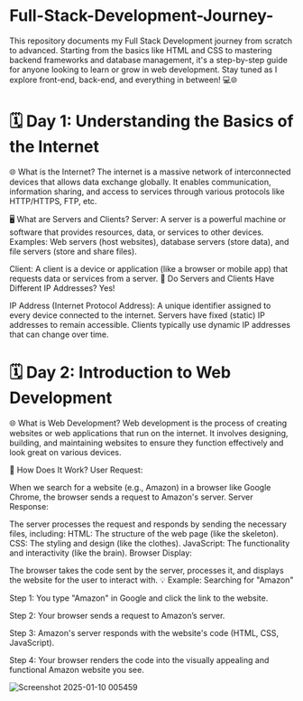 # Full-Stack-Development-Journey-
This repository documents my Full Stack Development journey from scratch to advanced. Starting from the basics like HTML and CSS to mastering backend frameworks and database management, it's a step-by-step guide for anyone looking to learn or grow in web development.  Stay tuned as I explore front-end, back-end, and everything in between! 💻🌐

# 🗓️ Day 1: Understanding the Basics of the Internet
🌐 What is the Internet?
The internet is a massive network of interconnected devices that allows data exchange globally. It enables communication, information sharing, and access to services through various protocols like HTTP/HTTPS, FTP, etc.

🖥️ What are Servers and Clients?
Server:
A server is a powerful machine or software that provides resources, data, or services to other devices.
Examples: Web servers (host websites), database servers (store data), and file servers (store and share files).

Client:
A client is a device or application (like a browser or mobile app) that requests data or services from a server.
📍 Do Servers and Clients Have Different IP Addresses?
Yes!

IP Address (Internet Protocol Address): A unique identifier assigned to every device connected to the internet.
Servers have fixed (static) IP addresses to remain accessible.
Clients typically use dynamic IP addresses that can change over time.

# 🗓️ Day 2: Introduction to Web Development
🌐 What is Web Development?
Web development is the process of creating websites or web applications that run on the internet. It involves designing, building, and maintaining websites to ensure they function effectively and look great on various devices.

🔄 How Does It Work?
User Request:

When we search for a website (e.g., Amazon) in a browser like Google Chrome, the browser sends a request to Amazon's server.
Server Response:

The server processes the request and responds by sending the necessary files, including:
HTML: The structure of the web page (like the skeleton).
CSS: The styling and design (like the clothes).
JavaScript: The functionality and interactivity (like the brain).
Browser Display:

The browser takes the code sent by the server, processes it, and displays the website for the user to interact with.
💡 Example: Searching for "Amazon"

Step 1: You type "Amazon" in Google and click the link to the website.

Step 2: Your browser sends a request to Amazon’s server.

Step 3: Amazon's server responds with the website's code (HTML, CSS, JavaScript).

Step 4: Your browser renders the code into the visually appealing and functional Amazon website you see.

 ![Screenshot 2025-01-10 005459](https://github.com/user-attachments/assets/01b8d03a-110e-4d62-9cd3-af0d21e73575)




   
